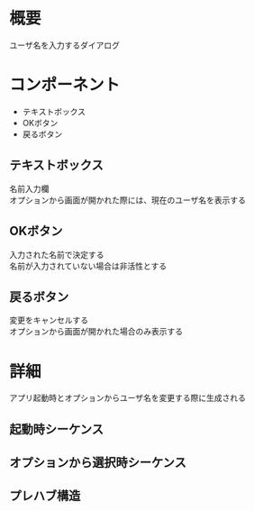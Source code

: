 # 概要
ユーザ名を入力するダイアログ

# コンポーネント
* テキストボックス
* OKボタン
* 戻るボタン

## テキストボックス
名前入力欄  
オプションから画面が開かれた際には、現在のユーザ名を表示する  

## OKボタン
入力された名前で決定する  
名前が入力されていない場合は非活性とする

## 戻るボタン
変更をキャンセルする  
オプションから画面が開かれた場合のみ表示する

# 詳細
アプリ起動時とオプションからユーザ名を変更する際に生成される  
## 起動時シーケンス
## オプションから選択時シーケンス
## プレハブ構造